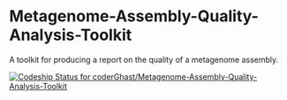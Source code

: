 # Metagenome-Assembly-Quality-Analysis-Toolkit
A toolkit for producing a report on the quality of a metagenome assembly.

[ ![Codeship Status for coderGhast/Metagenome-Assembly-Quality-Analysis-Toolkit](https://codeship.com/projects/baba70c0-e5f4-0133-fa89-060b11b22fb9/status?branch=master)](https://codeship.com/projects/146693)
